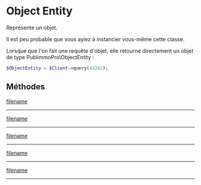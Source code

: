# Object Entity

Représente un objet.

Il est peu probable que vous ayiez à instancier vous-même cette classe.

Lorsque que l'on fait une requête d'objet, elle retourne directement un objet de type PublimmoPro\ObjectEntity :

```php
$ObjectEntity = $Client->query(43242);
```

## Méthodes

[filename](objectEntity/constructor.md ':include')

---

[filename](objectEntity/raw.md ':include')

---

[filename](objectEntity/isFromNetwork.md ':include')

---

[filename](objectEntity/isPromotion.md ':include')

---

[filename](objectEntity/isType.md ':include')

---
